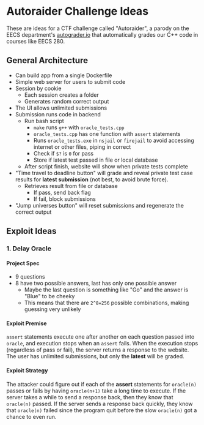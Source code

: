 # Autoraider Challenge Ideas

These are ideas for a CTF challenge called "Autoraider", a parody on the EECS department's [autograder.io](autograder.io) that automatically grades our C++ code in courses like EECS 280.

## General Architecture

- Can build app from a single Dockerfile
- Simple web server for users to submit code
- Session by cookie
  - Each session creates a folder
  - Generates random correct output
- The UI allows unlimited submissions
- Submission runs code in backend
  - Run bash script
    - `make` runs `g++` with `oracle_tests.cpp`
    - `oracle_tests.cpp` has one function with `assert` statements
    - Runs `oracle_tests.exe` in `nsjail` or `firejail` to avoid accessing internet or other files, piping in correct
    - Check if `$?` is `0` for pass
    - Store if latest test passed in file or local database
  - After script finish, website will show when private tests complete
- "Time travel to deadline button" will grade and reveal private test case results for **latest submission** (not best, to avoid brute force).
  - Retrieves result from file or database
    - If pass, send back flag
    - If fail, block submissions
- "Jump universes button" will reset submissions and regenerate the correct output

## Exploit Ideas

### 1. Delay Oracle

#### Project Spec
- 9 questions
- 8 have two possible answers, last has only one possible answer
  - Maybe the last question is something like "Go" and the answer is "Blue" to be cheeky
  - This means that there are `2^8=256` possible combinations, making guessing very unlikely

#### Exploit Premise

`assert` statements execute one after another on each question passed into `oracle`, and execution stops when an `assert` fails. When the execution stops (regardless of pass or fail), the server returns a response to the website. The user has unlimited submissions, but only the **latest** will be graded.

#### Exploit Strategy

The attacker could figure out if each of the **assert** statements for `oracle(n)` passes or fails by having `oracle(n+1)` take a long time to execute. If the server takes a while to send a response back, then they know that `oracle(n)` passed. If the server sends a response back quickly, they know that `oracle(n)` failed since the program quit before the slow `oracle(n)` got a chance to even run.